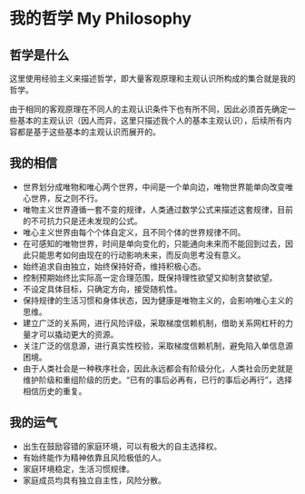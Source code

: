 # 我的哲学 My Philosophy

## 哲学是什么

这里使用经验主义来描述哲学，即大量客观原理和主观认识所构成的集合就是我的哲学。

由于相同的客观原理在不同人的主观认识条件下也有所不同，因此必须首先确定一些基本的主观认识（因人而异，这里只描述我个人的基本主观认识），后续所有内容都是基于这些基本的主观认识而展开的。

## 我的相信

- 世界划分成唯物和唯心两个世界，中间是一个单向边，唯物世界能单向改变唯心世界，反之则不行。
- 唯物主义世界遵循一套不变的规律，人类通过数学公式来描述这套规律，目前的不可抗力只是还未发现的公式。
- 唯心主义世界由每个个体自定义，且不同个体的世界规律不同。
- 在可感知的唯物世界，时间是单向变化的，只能通向未来而不能回到过去，因此只能思考如何由现在的行动影响未来，而反向思考没有意义。
- 始终追求自由独立，始终保持好奇，维持积极心态。
- 控制预期始终比实际高一定合理范围，既保持理性欲望又抑制贪婪欲望。
- 不设定具体目标，只确定方向，接受随机性。
- 保持规律的生活习惯和身体状态，因为健康是唯物主义的，会影响唯心主义的思维。
- 建立广泛的关系网，进行风险评级，采取梯度信赖机制，借助关系网杠杆的力量才可以撬动更大的资源。
- 关注广泛的信息源，进行真实性校验，采取梯度信赖机制，避免陷入单信息源困境。
- 由于人类社会是一种秩序社会，因此永远都会有阶级分化，人类社会历史就是维护阶级和重组阶级的历史。“已有的事后必再有，已行的事后必再行”，选择相信历史的重复。

## 我的运气

- 出生在鼓励容错的家庭环境，可以有极大的自主选择权。
- 有始终能作为精神依靠且风险极低的人。
- 家庭环境稳定，生活习惯规律。
- 家庭成员均具有独立自主性，风险分散。


